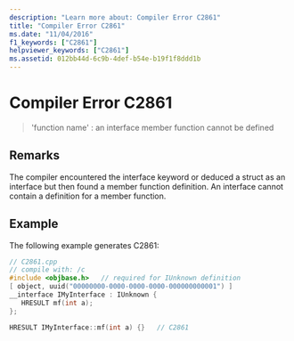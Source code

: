 ```yaml
---
description: "Learn more about: Compiler Error C2861"
title: "Compiler Error C2861"
ms.date: "11/04/2016"
f1_keywords: ["C2861"]
helpviewer_keywords: ["C2861"]
ms.assetid: 012bb44d-6c9b-4def-b54e-b19f1f8ddd1b
---
```

# Compiler Error C2861

> 'function name' : an interface member function cannot be defined

## Remarks

The compiler encountered the interface keyword or deduced a struct as an interface but then found a member function definition.  An interface cannot contain a definition for a member function.

## Example

The following example generates C2861:

```cpp
// C2861.cpp
// compile with: /c
#include <objbase.h>   // required for IUnknown definition
[ object, uuid("00000000-0000-0000-0000-000000000001") ]
__interface IMyInterface : IUnknown {
   HRESULT mf(int a);
};

HRESULT IMyInterface::mf(int a) {}   // C2861
```
